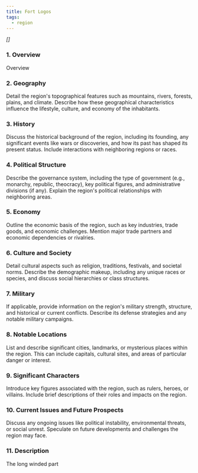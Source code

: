 ```yaml
---
title: Fort Logos
tags:
  - region
---
```

*[]*
### 1. **Overview**

Overview

### 2. **Geography**

Detail the region's topographical features such as mountains, rivers, forests, plains, and climate. Describe how these geographical characteristics influence the lifestyle, culture, and economy of the inhabitants.

### 3. **History**

Discuss the historical background of the region, including its founding, any significant events like wars or discoveries, and how its past has shaped its present status. Include interactions with neighboring regions or races.

### 4. **Political Structure**

Describe the governance system, including the type of government (e.g., monarchy, republic, theocracy), key political figures, and administrative divisions (if any). Explain the region's political relationships with neighboring areas.

### 5. **Economy**

Outline the economic basis of the region, such as key industries, trade goods, and economic challenges. Mention major trade partners and economic dependencies or rivalries.

### 6. **Culture and Society**

Detail cultural aspects such as religion, traditions, festivals, and societal norms. Describe the demographic makeup, including any unique races or species, and discuss social hierarchies or class structures.

### 7. **Military**

If applicable, provide information on the region's military strength, structure, and historical or current conflicts. Describe its defense strategies and any notable military campaigns.

### 8. **Notable Locations**

List and describe significant cities, landmarks, or mysterious places within the region. This can include capitals, cultural sites, and areas of particular danger or interest.

### 9. **Significant Characters**

Introduce key figures associated with the region, such as rulers, heroes, or villains. Include brief descriptions of their roles and impacts on the region.

### 10. **Current Issues and Future Prospects**

Discuss any ongoing issues like political instability, environmental threats, or social unrest. Speculate on future developments and challenges the region may face.

### 11. **Description**

The long winded part
